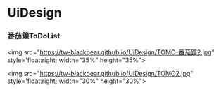 # UiDesign
### 番茄鐘ToDoList

<img src="https://tw-blackbear.github.io/UiDesign/TOMO-番茄鐘2.jpg"  style='float:right; width="35%" height="35%"></img>

<img src="https://tw-blackbear.github.io/UiDesign/TOMO2.jpg"  style='float:right; width="30%" height="30%"></img>
